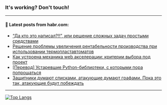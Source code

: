 ### It's working? Don't touch!

---
<!--
#### 🛠️ Technical stack:

![C++](https://img.shields.io/badge/C++-informational?logo=c%2B%2B&style=flat&logoColor=white&color=9C033A)
![Java](https://img.shields.io/badge/Java-informational?logo=java&style=flat&logoColor=white&color=007396)
![Kotlin](https://img.shields.io/badge/Kotlin-informational?logo=Kotlin&style=flat&logoColor=white&color=0095D5)
![JS](https://img.shields.io/badge/JS-informational?logo=javaScript&style=flat&logoColor=black&color=F7Df1E) <br>
![HTML5](https://img.shields.io/badge/HTML5-informational?logo=html5&style=flat&logoColor=white&color=E34F26)
![CSS3](https://img.shields.io/badge/CSS3-informational?logo=css3&style=flat&logoColor=white&color=157286)
![Sass](https://img.shields.io/badge/Saas-informational?logo=sass&style=flat&logoColor=white&color=hotpink)
![PHP](https://img.shields.io/badge/PHP-informational?logo=php&style=flat&logoColor=white&color=777BB4) <br>
![WebPAck](https://img.shields.io/badge/WebPack-informational?logo=webPack&style=flat&logoColor=white&color=FF6F00)
![Bootstrap](https://img.shields.io/badge/Bootstrap-informational?logo=Bootstrap&style=flat&logoColor=white&color=7952B3)
![MySQL](https://img.shields.io/badge/MySQL-informational?logo=MySQL&style=flat&logoColor=white&color=00f) <br>
![NodeJS](https://img.shields.io/badge/NodeJS-informational?logo=node.js&style=flat&logoColor=white&color=43853D)
![Spring](https://img.shields.io/badge/Spring-informational?logo=Spring&style=flat&logoColor=white&color=0A9EDC)
![Angular](https://img.shields.io/badge/Vue-informational?logo=vue.js&style=flat&logoColor=white&color=red)
![Git](https://img.shields.io/badge/Git-informational?logo=git&style=flat&logoColor=white&color=darkorange)

___
-->

#### 💬 Latest posts from habr.com:

<!-- BLOG-POST-LIST:START -->
- [“Да кто это написал?!!”, или решение сложных задач простыми средствами](https://habr.com/ru/post/681370/?utm_source=habrahabr&utm_medium=rss&utm_campaign=681370)
- [Решение проблемы увеличения рентабельности производства при использовании термопластавтоматов](https://habr.com/ru/post/681366/?utm_source=habrahabr&utm_medium=rss&utm_campaign=681366)
- [Как устроена механика web акселерации: критерии выбора под проект](https://habr.com/ru/post/679540/?utm_source=habrahabr&utm_medium=rss&utm_campaign=679540)
- [[Перевод] Устаревшие Python-библиотеки, с которыми пора попрощаться](https://habr.com/ru/post/681284/?utm_source=habrahabr&utm_medium=rss&utm_campaign=681284)
- [Защитники думают списками, атакующие думают графами. Пока это так, атакующие будут побеждать](https://habr.com/ru/post/681350/?utm_source=habrahabr&utm_medium=rss&utm_campaign=681350)
<!-- BLOG-POST-LIST:END -->

---

[![Top Langs](https://github-readme-stats.vercel.app/api/top-langs/?username=zloylis&layout=compact&hide_border=true&theme=dracula)](https://github.com/zloylis)
